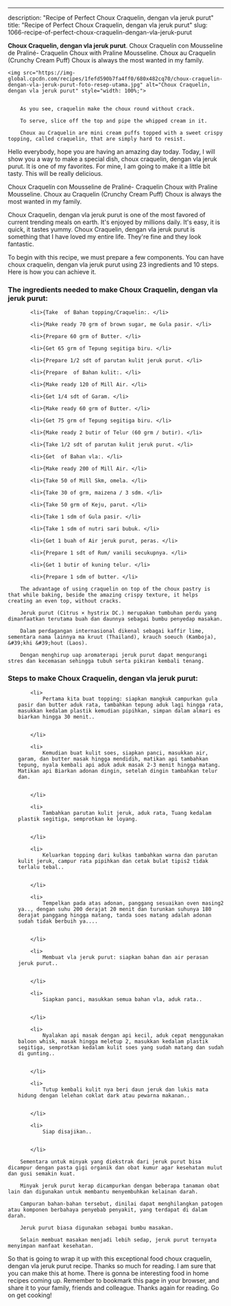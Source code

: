 ---
description: "Recipe of Perfect Choux Craquelin, dengan vla jeruk purut"
title: "Recipe of Perfect Choux Craquelin, dengan vla jeruk purut"
slug: 1066-recipe-of-perfect-choux-craquelin-dengan-vla-jeruk-purut

<p>
	<strong>Choux Craquelin, dengan vla jeruk purut</strong>. 
	Choux Craquelín con Mousseline de Praliné- Craquelin Choux with Praline Mousseline. Choux au Craquelin (Crunchy Cream Puff) Choux is always the most wanted in my family.
</p>
<p>
	
	<img src="https://img-global.cpcdn.com/recipes/1fefd590b7fa4ff0/680x482cq70/choux-craquelin-dengan-vla-jeruk-purut-foto-resep-utama.jpg" alt="Choux Craquelin, dengan vla jeruk purut" style="width: 100%;">
	
	
		As you see, craquelin make the choux round without crack.
	
		To serve, slice off the top and pipe the whipped cream in it.
	
		Choux au Craquelin are mini cream puffs topped with a sweet crispy topping, called craquelin, that are simply hard to resist.
	
</p>
<p>
	Hello everybody, hope you are having an amazing day today. Today, I will show you a way to make a special dish, choux craquelin, dengan vla jeruk purut. It is one of my favorites. For mine, I am going to make it a little bit tasty. This will be really delicious.
</p>
	
<p>
	Choux Craquelín con Mousseline de Praliné- Craquelin Choux with Praline Mousseline. Choux au Craquelin (Crunchy Cream Puff) Choux is always the most wanted in my family.
</p>
<p>
	Choux Craquelin, dengan vla jeruk purut is one of the most favored of current trending meals on earth. It's enjoyed by millions daily. It's easy, it is quick, it tastes yummy. Choux Craquelin, dengan vla jeruk purut is something that I have loved my entire life. They're fine and they look fantastic.
</p>

<p>
To begin with this recipe, we must prepare a few components. You can have choux craquelin, dengan vla jeruk purut using 23 ingredients and 10 steps. Here is how you can achieve it.
</p>

<h3>The ingredients needed to make Choux Craquelin, dengan vla jeruk purut:</h3>

<ol>
	
		<li>{Take  of Bahan topping/Craquelin:. </li>
	
		<li>{Make ready 70 grm of brown sugar, me Gula pasir. </li>
	
		<li>{Prepare 60 grm of Butter. </li>
	
		<li>{Get 65 grm of Tepung segitiga biru. </li>
	
		<li>{Prepare 1/2 sdt of parutan kulit jeruk purut. </li>
	
		<li>{Prepare  of Bahan kulit:. </li>
	
		<li>{Make ready 120 of Mill Air. </li>
	
		<li>{Get 1/4 sdt of Garam. </li>
	
		<li>{Make ready 60 grm of Butter. </li>
	
		<li>{Get 75 grm of Tepung segitiga biru. </li>
	
		<li>{Make ready 2 butir of Telur (60 grm / butir). </li>
	
		<li>{Take 1/2 sdt of parutan kulit jeruk purut. </li>
	
		<li>{Get  of Bahan vla:. </li>
	
		<li>{Make ready 200 of Mill Air. </li>
	
		<li>{Take 50 of Mill Skm, omela. </li>
	
		<li>{Take 30 of grm, maizena / 3 sdm. </li>
	
		<li>{Take 50 grm of Keju, parut. </li>
	
		<li>{Take 1 sdm of Gula pasir. </li>
	
		<li>{Take 1 sdm of nutri sari bubuk. </li>
	
		<li>{Get 1 buah of Air jeruk purut, peras. </li>
	
		<li>{Prepare 1 sdt of Rum/ vanili secukupnya. </li>
	
		<li>{Get 1 butir of kuning telur. </li>
	
		<li>{Prepare 1 sdm of butter. </li>
	
</ol>
<p>
	
		The advantage of using craquelin on top of the choux pastry is that while baking, beside the amazing crispy texture, it helps creating an even top, without cracks.
	
		Jeruk purut (Citrus × hystrix DC.) merupakan tumbuhan perdu yang dimanfaatkan terutama buah dan daunnya sebagai bumbu penyedap masakan.
	
		Dalam perdagangan internasional dikenal sebagai kaffir lime, sementara nama lainnya ma kruut (Thailand), krauch soeuch (Kamboja), &#39;khi &#39;hout (Laos).
	
		Dengan menghirup uap aromaterapi jeruk purut dapat mengurangi stres dan kecemasan sehingga tubuh serta pikiran kembali tenang.
	
</p>

<h3>Steps to make Choux Craquelin, dengan vla jeruk purut:</h3>

<ol>
	
		<li>
			Pertama kita buat topping: siapkan mangkuk campurkan gula pasir dan butter aduk rata, tambahkan tepung aduk lagi hingga rata, masukkan kedalam plastik kemudian pipihkan, simpan dalam almari es biarkan hingga 30 menit..
			
			
		</li>
	
		<li>
			Kemudian buat kulit soes, siapkan panci, masukkan air, garam, dan butter masak hingga mendidih, matikan api tambahkan tepung, nyala kembali api aduk aduk masak 2-3 menit hingga matang. Matikan api Biarkan adonan dingin, setelah dingin tambahkan telur dan.
			
			
		</li>
	
		<li>
			Tambahkan parutan kulit jeruk, aduk rata, Tuang kedalam plastik segitiga, semprotkan ke loyang.
			
			
		</li>
	
		<li>
			Keluarkan topping dari kulkas tambahkan warna dan parutan kulit jeruk, campur rata pipihkan dan cetak bulat tipis2 tidak terlalu tebal..
			
			
		</li>
	
		<li>
			Tempelkan pada atas adonan, panggang sesuaikan oven masing2 ya.., dengan suhu 200 derajat 20 menit dan turunkan suhunya 180 derajat panggang hingga matang, tanda soes matang adalah adonan sudah tidak berbuih ya....
			
			
		</li>
	
		<li>
			Membuat vla jeruk purut: siapkan bahan dan air perasan jeruk purut..
			
			
		</li>
	
		<li>
			Siapkan panci, masukkan semua bahan vla, aduk rata..
			
			
		</li>
	
		<li>
			Nyalakan api masak dengan api kecil, aduk cepat menggunakan baloon whisk, masak hingga meletup 2, masukkan kedalam plastik segitiga, semprotkan kedalam kulit soes yang sudah matang dan sudah di gunting..
			
			
		</li>
	
		<li>
			Tutup kembali kulit nya beri daun jeruk dan lukis mata hidung dengan lelehan coklat dark atau pewarna makanan..
			
			
		</li>
	
		<li>
			Siap disajikan..
			
			
		</li>
	
</ol>

<p>
	
		Sementara untuk minyak yang diekstrak dari jeruk purut bisa dicampur dengan pasta gigi organik dan obat kumur agar kesehatan mulut dan gusi semakin kuat.
	
		Minyak jeruk purut kerap dicampurkan dengan beberapa tanaman obat lain dan digunakan untuk membantu menyembuhkan kelainan darah.
	
		Campuran bahan-bahan tersebut, dinilai dapat menghilangkan patogen atau komponen berbahaya penyebab penyakit, yang terdapat di dalam darah.
	
		Jeruk purut biasa digunakan sebagai bumbu masakan.
	
		Selain membuat masakan menjadi lebih sedap, jeruk purut ternyata menyimpan manfaat kesehatan.
	
</p>

<p>
	So that is going to wrap it up with this exceptional food choux craquelin, dengan vla jeruk purut recipe. Thanks so much for reading. I am sure that you can make this at home. There is gonna be interesting food in home recipes coming up. Remember to bookmark this page in your browser, and share it to your family, friends and colleague. Thanks again for reading. Go on get cooking!
</p>
